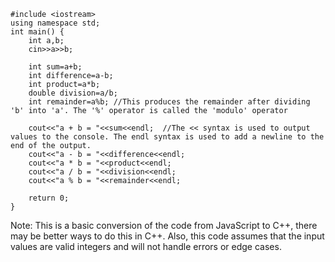 ```
#include <iostream>
using namespace std;
int main() {
    int a,b;
    cin>>a>>b;
    
    int sum=a+b;
    int difference=a-b;
    int product=a*b;
    double division=a/b;
    int remainder=a%b; //This produces the remainder after dividing 'b' into 'a'. The '%' operator is called the 'modulo' operator
    
    cout<<"a + b = "<<sum<<endl;  //The << syntax is used to output values to the console. The endl syntax is used to add a newline to the end of the output.
    cout<<"a - b = "<<difference<<endl;
    cout<<"a * b = "<<product<<endl;
    cout<<"a / b = "<<division<<endl;
    cout<<"a % b = "<<remainder<<endl;
    
    return 0;
}
```
Note: This is a basic conversion of the code from JavaScript to C++, there may be better ways to do this in C++.
Also, this code assumes that the input values are valid integers and will not handle errors or edge cases.
